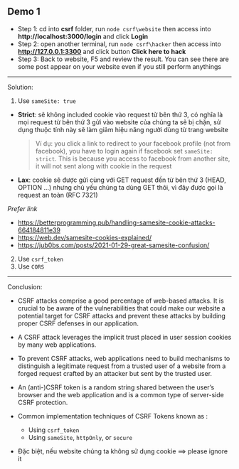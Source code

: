 ## Demo 1

- Step 1: cd into **csrf** folder, run `node csrf\website` then access into **http://localhost:3000/login** and click **Login**
- Step 2: open another terminal, run `node csrf\hacker` then access into **http://127.0.0.1:3300** and click button **Click here to hack**
- Step 3: Back to website, F5 and review the result. You can see there are some post appear on your website even if you still perform anythings

---

Solution:

1. Use `sameSite: true`

- **Strict**: sẽ không included cookie vào request từ bên thứ 3, có nghĩa là mọi request từ bên thứ 3 gửi vào website của chúng ta sẽ bị chặn, sử dụng thuộc tính này sẽ làm giảm hiệu năng người dùng từ trang website

  > Ví dụ: you click a link to redirect to your facebook profile (not from facebook), you have to login again if facebook set `sameSite: strict`. This is because you access to facebook from another site, it will not sent along with cookie in the request

- **Lax**: cookie sẽ được gửi cùng với GET request đền từ bên thứ 3 (HEAD, OPTION ...) nhưng chủ yếu chúng ta dùng GET thôi, vì đây được gọi là request an toàn (RFC 7321)

_Prefer link_

- https://betterprogramming.pub/handling-samesite-cookie-attacks-664184811e39
- https://web.dev/samesite-cookies-explained/
- https://jub0bs.com/posts/2021-01-29-great-samesite-confusion/

2. Use `csrf_token`
3. Use `CORS`

---

Conclusion:

- CSRF attacks comprise a good percentage of web-based attacks. It is crucial to be aware of the vulnerabilities that could make our website a potential target for CSRF attacks and prevent these attacks by building proper CSRF defenses in our application.

- A CSRF attack leverages the implicit trust placed in user session cookies by many web applications.
- To prevent CSRF attacks, web applications need to build mechanisms to distinguish a legitimate request from a trusted user of a website from a forged request crafted by an attacker but sent by the trusted user.
- An (anti-)CSRF token is a random string shared between the user’s browser and the web application and is a common type of server-side CSRF protection.

- Common implementation techniques of CSRF Tokens known as :

  - Using `csrf_token`
  - Using `sameSite`, `httpOnly`, or `secure`

- Đặc biệt, nếu website chúng ta không sử dụng cookie ==> please ignore it

